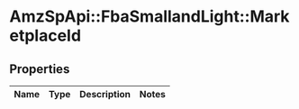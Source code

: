 # AmzSpApi::FbaSmallandLight::MarketplaceId

## Properties
Name | Type | Description | Notes
------------ | ------------- | ------------- | -------------

